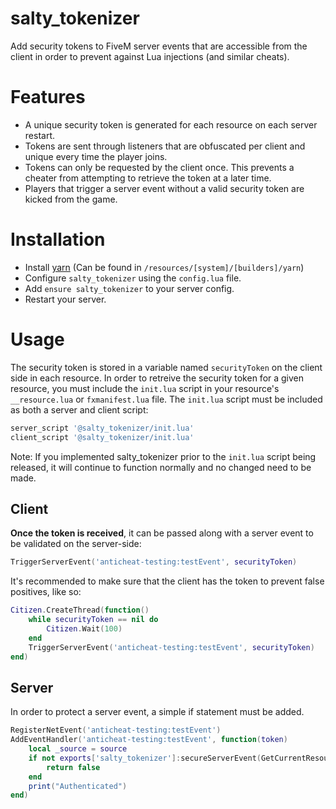 # salty_tokenizer
Add security tokens to FiveM server events that are accessible from the client in order to prevent against Lua injections (and similar cheats).

# Features
* A unique security token is generated for each resource on each server restart.
* Tokens are sent through listeners that are obfuscated per client and unique every time the player joins.
* Tokens can only be requested by the client once. This prevents a cheater from attempting to retrieve the token at a later time.
* Players that trigger a server event without a valid security token are kicked from the game.

# Installation
* Install [yarn](https://github.com/citizenfx/cfx-server-data) (Can be found in `/resources/[system]/[builders]/yarn`)
* Configure `salty_tokenizer` using the `config.lua` file.
* Add `ensure salty_tokenizer` to your server config.
* Restart your server.

# Usage
The security token is stored in a variable named `securityToken` on the client side in each resource. In order to retreive the security token for a given resource, you must include the `init.lua` script in your resource's `__resource.lua` or `fxmanifest.lua` file. The `init.lua` script must be included as both a server and client script:
```lua
server_script '@salty_tokenizer/init.lua'
client_script '@salty_tokenizer/init.lua'
```
Note: If you implemented salty_tokenizer prior to the `init.lua` script being released, it will continue to function normally and no changed need to be made.

## Client
**Once the token is received**, it can be passed along with a server event to be validated on the server-side:
```lua
TriggerServerEvent('anticheat-testing:testEvent', securityToken)
```

It's recommended to make sure that the client has the token to prevent false positives, like so:
```lua
Citizen.CreateThread(function()
	while securityToken == nil do
		Citizen.Wait(100)
	end
	TriggerServerEvent('anticheat-testing:testEvent', securityToken)
end)
```

## Server
In order to protect a server event, a simple if statement must be added.
```lua
RegisterNetEvent('anticheat-testing:testEvent')
AddEventHandler('anticheat-testing:testEvent', function(token)
	local _source = source
	if not exports['salty_tokenizer']:secureServerEvent(GetCurrentResourceName(), _source, token) then
		return false
	end
	print("Authenticated")
end)
```
